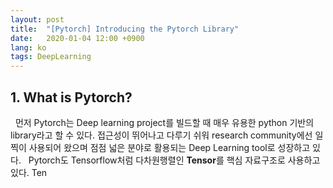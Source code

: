 ```yaml
---
layout: post
title:  "[Pytorch] Introducing the Pytorch Library"
date:   2020-01-04 12:00 +0900
lang: ko
tags: DeepLearning
---
```


## 1. What is Pytorch? ##
&nbsp;&nbsp;먼저 Pytorch는 Deep learning project를 빌드할 때 매우 유용한 python 기반의 library라고 할 수 있다. 접근성이 뛰어나고 다루기 쉬워 research community에선 일찍이 사용되어 왔으며 점점 넓은 분야로 활용되는 Deep Learning tool로 성장하고 있다.
&nbsp;&nbsp;Pytorch도 Tensorflow처럼 다차원행렬인 **Tensor**를 핵심 자료구조로 사용하고 있다. Ten


